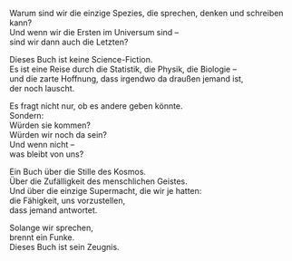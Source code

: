 Warum sind wir die einzige Spezies, die sprechen, denken und schreiben kann?  
Und wenn wir die Ersten im Universum sind –  
sind wir dann auch die Letzten?

Dieses Buch ist keine Science-Fiction.  
Es ist eine Reise durch die Statistik, die Physik, die Biologie –  
und die zarte Hoffnung, dass irgendwo da draußen jemand ist,  
der noch lauscht.

Es fragt nicht nur, ob es andere geben könnte.  
Sondern:  
Würden sie kommen?  
Würden wir noch da sein?  
Und wenn nicht –  
was bleibt von uns?

Ein Buch über die Stille des Kosmos.  
Über die Zufälligkeit des menschlichen Geistes.  
Und über die einzige Supermacht, die wir je hatten:  
die Fähigkeit, uns vorzustellen,  
dass jemand antwortet.

Solange wir sprechen,  
brennt ein Funke.  
Dieses Buch ist sein Zeugnis.